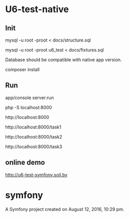 
U6-test-native
==============


Init
----

mysql -u root -proot < docs/structure.sql

mysql -u root -proot u6_test < docs/fixtures.sql


Database should be compatible with native app version.


composer install



Run
---

app/console server:run


php -S localhost:8000



http://localhost:8000


http://localhost:8000/task1


http://localhost:8000/task2


http://localhost:8000/task3




online demo
-----------


http://u6-test-symfony.soil.by




symfony
=======

A Symfony project created on August 12, 2016, 10:29 pm.


